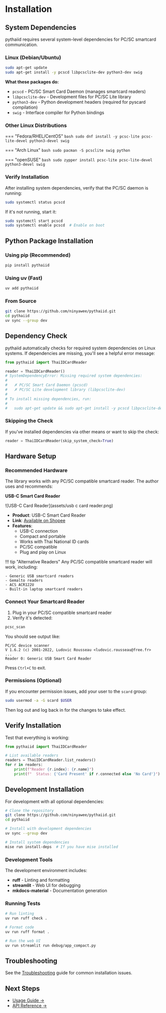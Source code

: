 # Installation

## System Dependencies

pythaiid requires several system-level dependencies for PC/SC smartcard communication.

### Linux (Debian/Ubuntu)

```bash
sudo apt-get update
sudo apt-get install -y pcscd libpcsclite-dev python3-dev swig
```

**What these packages do:**

- `pcscd` - PC/SC Smart Card Daemon (manages smartcard readers)
- `libpcsclite-dev` - Development files for PC/SC Lite library
- `python3-dev` - Python development headers (required for pyscard compilation)
- `swig` - Interface compiler for Python bindings

### Other Linux Distributions

=== "Fedora/RHEL/CentOS"
    ```bash
    sudo dnf install -y pcsc-lite pcsc-lite-devel python3-devel swig
    ```

=== "Arch Linux"
    ```bash
    sudo pacman -S pcsclite swig python
    ```

=== "openSUSE"
    ```bash
    sudo zypper install pcsc-lite pcsc-lite-devel python3-devel swig
    ```

### Verify Installation

After installing system dependencies, verify that the PC/SC daemon is running:

```bash
sudo systemctl status pcscd
```

If it's not running, start it:

```bash
sudo systemctl start pcscd
sudo systemctl enable pcscd  # Enable on boot
```

## Python Package Installation

### Using pip (Recommended)

```bash
pip install pythaiid
```

### Using uv (Fast)

```bash
uv add pythaiid
```

### From Source

```bash
git clone https://github.com/ninyawee/pythaiid.git
cd pythaiid
uv sync --group dev
```

## Dependency Check

pythaiid automatically checks for required system dependencies on Linux systems. If dependencies are missing, you'll see a helpful error message:

```python
from pythaiid import ThaiIDCardReader

reader = ThaiIDCardReader()
# SystemDependencyError: Missing required system dependencies:
#
#   ✗ PC/SC Smart Card Daemon (pcscd)
#   ✗ PC/SC Lite development library (libpcsclite-dev)
#
# To install missing dependencies, run:
#
#   sudo apt-get update && sudo apt-get install -y pcscd libpcsclite-dev python3-dev swig
```

### Skipping the Check

If you've installed dependencies via other means or want to skip the check:

```python
reader = ThaiIDCardReader(skip_system_check=True)
```

## Hardware Setup

### Recommended Hardware

The library works with any PC/SC compatible smartcard reader. The author uses and recommends:

**USB-C Smart Card Reader**

![USB-C Card Reader](assets/usb c card reader.png)

- **Product**: USB-C Smart Card Reader
- **Link**: [Available on Shopee](https://s.shopee.co.th/9zpLTwW3c8)
- **Features**:
  - USB-C connection
  - Compact and portable
  - Works with Thai National ID cards
  - PC/SC compatible
  - Plug and play on Linux

!!! tip "Alternative Readers"
    Any PC/SC compatible smartcard reader will work, including:

    - Generic USB smartcard readers
    - Gemalto readers
    - ACS ACR122U
    - Built-in laptop smartcard readers

### Connect Your Smartcard Reader

1. Plug in your PC/SC compatible smartcard reader
2. Verify it's detected:

```bash
pcsc_scan
```

You should see output like:

```
PC/SC device scanner
V 1.6.2 (c) 2001-2022, Ludovic Rousseau <ludovic.rousseau@free.fr>
...
Reader 0: Generic USB Smart Card Reader
```

Press `Ctrl+C` to exit.

### Permissions (Optional)

If you encounter permission issues, add your user to the `scard` group:

```bash
sudo usermod -a -G scard $USER
```

Then log out and log back in for the changes to take effect.

## Verify Installation

Test that everything is working:

```python
from pythaiid import ThaiIDCardReader

# List available readers
readers = ThaiIDCardReader.list_readers()
for r in readers:
    print(f"Reader {r.index}: {r.name}")
    print(f"  Status: {'Card Present' if r.connected else 'No Card'}")
```

## Development Installation

For development with all optional dependencies:

```bash
# Clone the repository
git clone https://github.com/ninyawee/pythaiid.git
cd pythaiid

# Install with development dependencies
uv sync --group dev

# Install system dependencies
mise run install-deps  # If you have mise installed
```

### Development Tools

The development environment includes:

- **ruff** - Linting and formatting
- **streamlit** - Web UI for debugging
- **mkdocs-material** - Documentation generation

### Running Tests

```bash
# Run linting
uv run ruff check .

# Format code
uv run ruff format .

# Run the web UI
uv run streamlit run debug/app_compact.py
```

## Troubleshooting

See the [Troubleshooting](troubleshooting.md) guide for common installation issues.

## Next Steps

- [Usage Guide →](usage.md)
- [API Reference →](api-reference.md)
